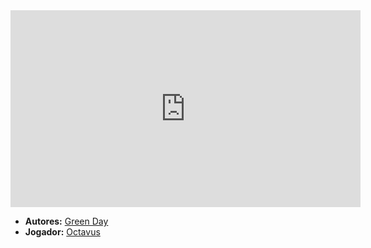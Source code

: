 <iframe width="560" height="315" src="https://www.youtube.com/embed/9IclmVdWNbI?si=XWynZOdXkf8vme9q" title="YouTube video player" frameborder="0" allow="accelerometer; autoplay; clipboard-write; encrypted-media; gyroscope; picture-in-picture; web-share" referrerpolicy="strict-origin-when-cross-origin" allowfullscreen></iframe>

- **Autores:** [Green Day](content/Autores/Green%20Day.md)
- **Jogador:** [Octavus](content/Jogadores/Octavus.md)